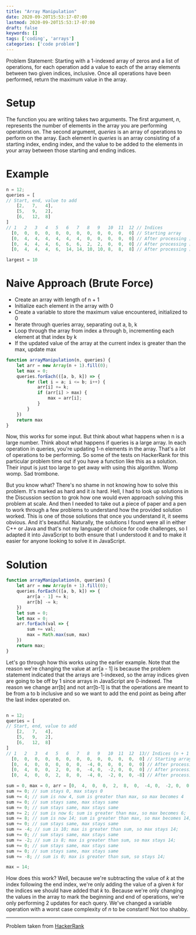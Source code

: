 ```yaml
---
title: "Array Manipulation"
date: 2020-09-20T15:53:17-07:00
lastmod: 2020-09-20T15:53:17-07:00
draft: false
keywords: []
tags: ['coding', 'arrays']
categories: ['code problem']
---
```


Problem Statement:
Starting with a 1-indexed array of zeros and a list of operations, for each operation add a value to each of the array elements between two given indices, inclusive.  Once all operations have been performed, return the maximum value in the array.
<!--more--> 

# Setup

The function you are writing takes two arguments.  The first argument, _n_, represents the number of elements in the array you are performing operations on.  The second argument, _queries_ is an array of operations to perform on the array.  Each element in _queries_ is an array consisting of a starting index, ending index, and the value to be added to the elements in your array between those starting and ending indices.

# Example 
```javascript
n = 12;
queries = [
// Start, end, value to add
    [2,   7,   4],
    [5,   9,   2],
    [6,   12,  8]
]
// 1   2   3   4   5   6   7   8   9   10  11  12 // Indices
  [0,  0,  0,  0,  0,  0,  0,  0,  0,  0,  0,  0] // Starting array
  [0,  4,  4,  4,  4,  4,  4,  0,  0,  0,  0,  0] // After processing [2, 7, 4]
  [0,  4,  4,  4,  6,  6,  6,  2,  2,  0,  0,  0] // After processing [5, 9, 2]
  [0,  4,  4,  4,  6,  14, 14, 10, 10, 8,  8,  8] // After processing [6, 12, 8]

largest = 10
```

# Naive Approach (Brute Force)
- Create an array with length of n + 1
- Initialize each element in the array with 0
- Create a variable to store the maximum value encountered, initialized to 0
- Iterate through queries array, separating out a, b, k
- Loop through the array from index a through b, incrementing each element at that index by k
- If the updated value of the array at the current index is greater than the max, update max

```javascript
function arrayManipulation(n, queries) {
    let arr = new Array(n + 1).fill(0);
    let max = 0;
    queries.forEach(([a, b, k]) => {
        for (let i = a; i <= b; i++) {
            arr[i] += k;
            if (arr[i] > max) {
                max = arr[i];
            }
        }
    })
    return max
}
```

Now, this works for some input.  But think about what happens when n is a large number.  Think about what happens if queries is a large array.  In each operation in queries, you're updating 1-n elements in the array.  That's a _lot_ of operations to be performing.  So some of the tests on HackerRank for this particular problem time out if you have a function like this as a solution.  Their input is just too large to get away with using this algorithm.  Womp womp.  Sad trombone.

But you know what?  There's no shame in not knowing how to solve this problem.  It's marked as hard and it _is_ hard.  Hell, I had to look up solutions in the Discussion section to grok how one would even approach solving this problem at scale.  And then I needed to take out a piece of paper and a pen to work through a few problems to understand how the provided solution worked.  This is one of those solutions that once you understand it, it seems obvious.  And it's beautiful.  Naturally, the solutions I found were all in either C++ or Java and that's not my language of choice for code challenges, so I adapted it into JavaScript to both ensure that I understood it and to make it easier for anyone looking to solve it in JavaScript.

# Solution

```javascript
function arrayManipulation(n, queries) {
    let arr = new Array(n + 1).fill(0);
    queries.forEach(([a, b, k]) => {
        arr[a - 1] += k;
        arr[b] -= k;
    })
    let sum = 0;
    let max = 0;
    arr.forEach(val => {
        sum += val;
        max = Math.max(sum, max)
    })
    return max;
}
```

Let's go through how this works using the earlier example.  Note that the reason we're changing the value at arr[a - 1] is because the problem statement indicated that the arrays are 1-indexed, so the array indices given are going to be off by 1 since arrays in JavaScript are 0-indexed.  The reason we change arr[b] and not arr[b-1] is that the operations are meant to be from a to b inclusive and so we want to add the end point as being after the last index operated on.

```javascript

n = 12;
queries = [
// Start, end, value to add
    [2,   7,   4],
    [5,   9,   2],
    [6,   12,  8]
]
// 1   2   3   4   5   6   7   8   9   10  11  12  13// Indices (n + 1 now)
  [0,  0,  0,  0,  0,  0,  0,  0,  0,  0,  0,  0,  0] // Starting array
  [0,  4,  0,  0,  0,  0,  0,  -4, 0,  0,  0,  0,  0] // After processing [2, 7, 4]
  [0,  4,  0,  0,  2,  0,  0,  -4, 0,  -2, 0,  0,  0] // After processing [5, 9, 2]
  [0,  4,  0,  0,  2,  8,  0,  -4, 0,  -2, 0,  0, -8] // After processing [6, 12, 8]

sum = 0, max = 0, arr = [0,  4,  0,  0,  2,  8,  0,  -4, 0,  -2, 0,  0, -8]
sum += 0; // sum stays 0, max stays 0
sum += 4; // sum is now 4, sum is greater than max, so max becomes 4
sum += 0; // sum stays same, max stays same
sum += 0; // sum stays same, max stays same
sum += 2; // sum is now 6; sum is greater than max, so max becomes 6;
sum += 8; // sum is now 14; sum is greater than max, so max becomes 14;
sum += 0; // sum stays same, max stays same
sum += -4; // sum is 10; max is greater than sum, so max stays 14;
sum += 0; // sum stays same, max stays same
sum += -2; // sum is 8; max is greater than sum, so max stays 14;
sum += 0; // sum stays same, max stays same
sum += 0; // sum stays same, max stays same
sum += -8; // sum is 0; max is greater than sum, so stays 14;

max = 14;
```

How does this work?  Well, because we're subtracting the value of _k_ at the index following the end index, we're only adding the value of a given _k_ for the indices we should have added that _k_ to.  Because we're only changing the values in the array to mark the beginning and end of operations, we're only performing 2 updates for each query.  We've changed a variable operation with a worst case complexity of _n_ to be constant!  Not too shabby.

---
Problem taken from [HackerRank](https://www.hackerrank.com/challenges/crush/problem) 